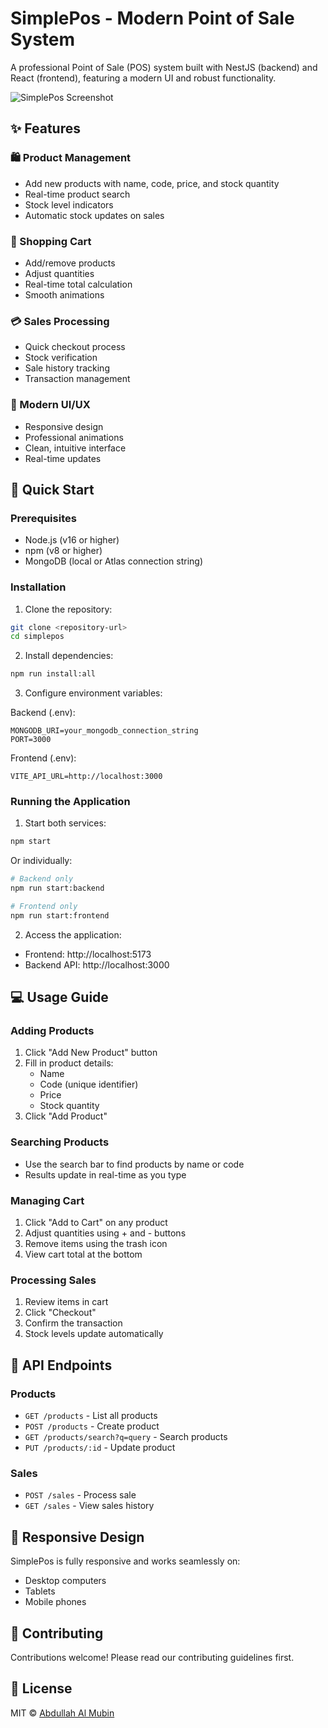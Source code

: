 # SimplePos - Modern Point of Sale System

A professional Point of Sale (POS) system built with NestJS (backend) and React (frontend), featuring a modern UI and robust functionality.

![SimplePos Screenshot](https://images.pexels.com/photos/7621138/pexels-photo-7621138.jpeg?auto=compress&cs=tinysrgb&w=1260&h=750&dpr=2)

## ✨ Features

### 🛍️ Product Management
- Add new products with name, code, price, and stock quantity
- Real-time product search
- Stock level indicators
- Automatic stock updates on sales

### 🛒 Shopping Cart
- Add/remove products
- Adjust quantities
- Real-time total calculation
- Smooth animations

### 💳 Sales Processing
- Quick checkout process
- Stock verification
- Sale history tracking
- Transaction management

### 🎨 Modern UI/UX
- Responsive design
- Professional animations
- Clean, intuitive interface
- Real-time updates

## 🚀 Quick Start

### Prerequisites
- Node.js (v16 or higher)
- npm (v8 or higher)
- MongoDB (local or Atlas connection string)

### Installation

1. Clone the repository:
```bash
git clone <repository-url>
cd simplepos
```

2. Install dependencies:
```bash
npm run install:all
```

3. Configure environment variables:

Backend (.env):
```env
MONGODB_URI=your_mongodb_connection_string
PORT=3000
```

Frontend (.env):
```env
VITE_API_URL=http://localhost:3000
```

### Running the Application

1. Start both services:
```bash
npm start
```

Or individually:
```bash
# Backend only
npm run start:backend

# Frontend only
npm run start:frontend
```

2. Access the application:
- Frontend: http://localhost:5173
- Backend API: http://localhost:3000

## 💻 Usage Guide

### Adding Products
1. Click "Add New Product" button
2. Fill in product details:
   - Name
   - Code (unique identifier)
   - Price
   - Stock quantity
3. Click "Add Product"

### Searching Products
- Use the search bar to find products by name or code
- Results update in real-time as you type

### Managing Cart
1. Click "Add to Cart" on any product
2. Adjust quantities using + and - buttons
3. Remove items using the trash icon
4. View cart total at the bottom

### Processing Sales
1. Review items in cart
2. Click "Checkout"
3. Confirm the transaction
4. Stock levels update automatically

## 🔧 API Endpoints

### Products
- `GET /products` - List all products
- `POST /products` - Create product
- `GET /products/search?q=query` - Search products
- `PUT /products/:id` - Update product

### Sales
- `POST /sales` - Process sale
- `GET /sales` - View sales history

## 📱 Responsive Design

SimplePos is fully responsive and works seamlessly on:
- Desktop computers
- Tablets
- Mobile phones

## 🤝 Contributing

Contributions welcome! Please read our contributing guidelines first.

## 📄 License

MIT © [Abdullah Al Mubin](https://github.com/AmtTawsik)